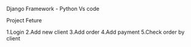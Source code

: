 Django Framework - Python Vs code

Project Feture

1.Login
2.Add new client
3.Add order
4.Add payment
5.Check order by client
